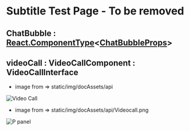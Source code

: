 # Subtitle Test Page - To be removed

<subtitle>

## ChatBubble : [React.ComponentType](https://github.com/DefinitelyTyped/DefinitelyTyped/blob/207516039691b23e567fa585c9d1aa3970ec3404/types/react/v16/index.d.ts#L78)<[ChatBubbleProps](#chatbubbleprops)\>

</subtitle>

<!-- <subtitle>

## videoCall : VideoCallComponent : VideoCallInterface 

</subtitle> -->



<subtitle>

## videoCall : VideoCallComponent : VideoCallInterface

</subtitle>

- image from =>  static/img/docAssets/api
<image alt="Video Call" lightImageSrc="api/Videocall.png" darkImageSrc="api/Videocall1.png" />

- image from => static/img/docAssets/api/Videocall.png
<image alt="P panel" lightImageSrc="api/VideoComponent.png" darkImageSrc="api/Videocall.png" />


<!-- <subtitle>

## i18n : [i18nInterface](#i18ninterface)\[\]

</subtitle>  -->
